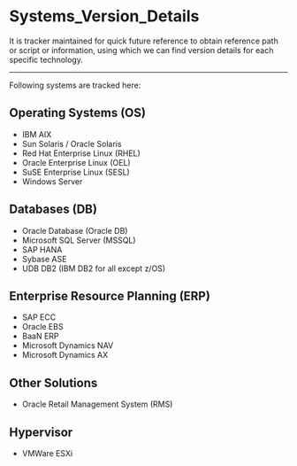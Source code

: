 # Systems_Version_Details

It is tracker maintained for quick future reference to obtain reference path or script or information, using which we can find version details for each specific technology.

---

Following systems are tracked here:

## Operating Systems (OS)

- IBM AIX
- Sun Solaris / Oracle Solaris
- Red Hat Enterprise Linux (RHEL)
- Oracle Enterprise Linux (OEL)
- SuSE Enterprise Linux (SESL)
- Windows Server

## Databases (DB)

- Oracle Database (Oracle DB)
- Microsoft SQL Server (MSSQL)
- SAP HANA
- Sybase ASE
- UDB DB2 (IBM DB2 for all except z/OS)

## Enterprise Resource Planning (ERP)

- SAP ECC
- Oracle EBS
- BaaN ERP
- Microsoft Dynamics NAV
- Microsoft Dynamics AX

## Other Solutions

- Oracle Retail Management System (RMS)

## Hypervisor

- VMWare ESXi
